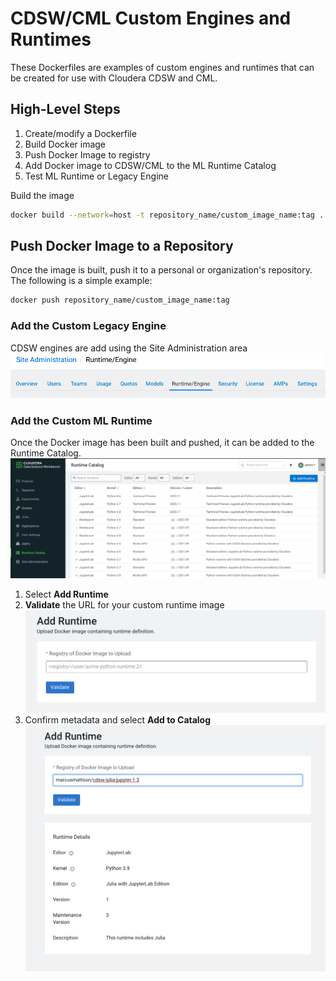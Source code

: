 # CDSW/CML Custom Engines and Runtimes
These Dockerfiles are examples of custom engines and runtimes that can be created for use with Cloudera CDSW and CML.

## High-Level Steps
1. Create/modify a Dockerfile
2. Build Docker image
3. Push Docker Image to registry
4. Add Docker image to CDSW/CML to the ML Runtime Catalog
5. Test ML Runtime or Legacy Engine

Build the image
```bash
docker build --network=host -t repository_name/custom_image_name:tag . -f Dockerfile
```
## Push Docker Image to a Repository
Once the image is built, push it to a personal or organization's repository. The following is a simple example:

```bash
docker push repository_name/custom_image_name:tag
```

### Add the Custom Legacy Engine
CDSW engines are add using the Site Administration area
![image](images/site-admin.png)

### Add the Custom ML Runtime 
Once the Docker image has been built and pushed, it can be added to the Runtime Catalog.
![image](images/cdsw-ml-runtimes.png)

1. Select **Add Runtime**
2. **Validate** the URL for your custom runtime image
    ![image](images/add-runtime.png)
3. Confirm metadata and select **Add to Catalog**
    ![image](images/confirm-metadata.png)
